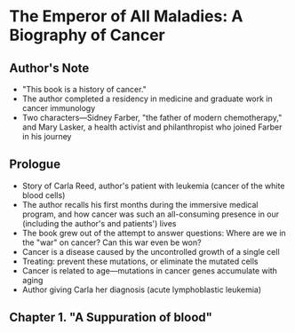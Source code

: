 # The Emperor of All Maladies: A Biography of Cancer

## Author's Note

* "This book is a history of cancer."
* The author completed a residency in medicine and graduate work in cancer immunology
* Two characters—Sidney Farber, "the father of modern chemotherapy," and Mary Lasker, a health activist and philanthropist who joined Farber in his journey

## Prologue

* Story of Carla Reed, author's patient with leukemia (cancer of the white blood cells)
* The author recalls his first months during the immersive medical program, and how cancer was such an all-consuming presence in our (including the author's and patients') lives
* The book grew out of the attempt to answer questions: Where are we in the "war" on cancer? Can this war even be won?
* Cancer is a disease caused by the uncontrolled growth of a single cell
* Treating: prevent these mutations, or eliminate the mutated cells
* Cancer is related to age—mutations in cancer genes accumulate with aging
* Author giving Carla her diagnosis (acute lymphoblastic leukemia)

## Chapter 1. "A Suppuration of blood"
